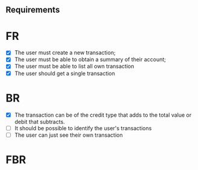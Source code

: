 ## Requirements

# FR

- [x] The user must create a new transaction;
- [x] The user must be able to obtain a summary of their account;
- [x] The user must be able to list all own transaction
- [x] The user should get a single transaction

# BR

- [x] The transaction can be of the credit type that adds to the total value or debit that subtracts.
- [ ] It should be possible to identify the user's transactions
- [ ] The user can just see their own transaction

# FBR